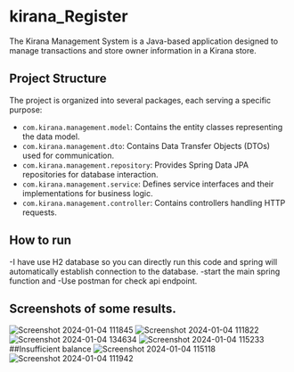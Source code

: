 # kirana_Register
The Kirana Management System is a Java-based application designed to manage transactions and store owner information in a Kirana store.

## Project Structure

The project is organized into several packages, each serving a specific purpose:

- `com.kirana.management.model`: Contains the entity classes representing the data model.
- `com.kirana.management.dto`: Contains Data Transfer Objects (DTOs) used for communication.
- `com.kirana.management.repository`: Provides Spring Data JPA repositories for database interaction.
- `com.kirana.management.service`: Defines service interfaces and their implementations for business logic.
- `com.kirana.management.controller`: Contains controllers handling HTTP requests.

## How to run

-I have use H2 database so you can directly run this code and spring will automatically establish connection to the database.
-start the main spring function and 
-Use postman for check api endpoint.

## Screenshots of some results.

![Screenshot 2024-01-04 111845](https://github.com/dhruvkumar07/kirana_Register/assets/83705135/504d1cf5-7ba6-424d-8e31-60ef3b570380)
![Screenshot 2024-01-04 111822](https://github.com/dhruvkumar07/kirana_Register/assets/83705135/2594e003-3c45-4b46-8ac6-e214a199fc30)
![Screenshot 2024-01-04 134634](https://github.com/dhruvkumar07/kirana_Register/assets/83705135/b461ac95-c167-4c6d-99c6-5fae8ca18fb7)
![Screenshot 2024-01-04 115233](https://github.com/dhruvkumar07/kirana_Register/assets/83705135/cedf34ee-c71b-4582-b50d-58c595337fec)
##Insufficient balance
![Screenshot 2024-01-04 115118](https://github.com/dhruvkumar07/kirana_Register/assets/83705135/fd3aa688-db82-411b-b89a-f91238294e7b)
![Screenshot 2024-01-04 111942](https://github.com/dhruvkumar07/kirana_Register/assets/83705135/1082b0e4-461b-43eb-8a19-4fd415ee1a3b)
